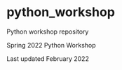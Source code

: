 # python_workshop
Python workshop repository

Spring 2022 Python Workshop

Last updated February 2022
